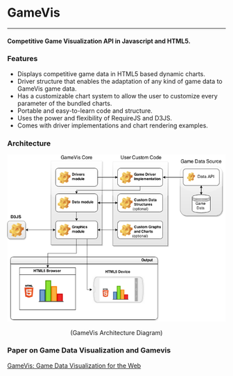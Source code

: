 GameVis
=======

---

#### Competitive Game Visualization API in Javascript and HTML5.

### Features

-	Displays competitive game data in HTML5 based dynamic charts.
-	Driver structure that enables the adaptation of any kind of game data to GameVis game data.
-	Has a customizable chart system to allow the user to customize every parameter of the bundled charts.
-	Portable and easy-to-learn code and structure.
-	Uses the power and flexibility of RequireJS and D3JS.
-	Comes with driver implementations and chart rendering examples.

### Architecture

![GameVis Architecture Diagram](./misc/gamevis_architecture.png)

<p align="center" font-style="italic" font-size=12px>(GameVis Architecture Diagram)</p>

### Paper on Game Data Visualization and Gamevis
<a href="http://bit.ly/gamevis-article">GameVis: Game Data Visualization for the Web</a>
